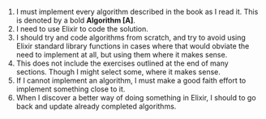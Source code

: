 1. I must implement every algorithm described in the book as I read it.  This is
   denoted by a bold **Algorithm [A]**.
2. I need to use Elixir to code the solution.
3. I should try and code algorithms from scratch, and try to avoid using Elixir
   standard library functions in cases where that would obviate the need to
   implement at all, but using them where it makes sense.
4. This does not include the exercises outlined at the end of many
   sections. Though I might select some, where it makes sense.
5. If I cannot implement an algorithm, I must make a good faith effort to
   implement something close to it.
6. When I discover a better way of doing something in Elixir, I should to go
   back and update already completed algorithms.
